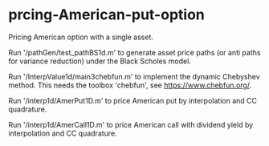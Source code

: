 # prcing-American-put-option
Pricing American option with a single asset.

Run '/pathGen/test_pathBS1d.m' to 
generate asset price paths (or anti paths for variance reduction) under the Black Scholes model.

Run '/InterpValue1d/main3chebfun.m' to implement the dynamic Chebyshev method. This needs the toolbox 'chebfun', see https://www.chebfun.org/.

Run '/interp1d/AmerPut1D.m' to price American put by interpolation and CC quadrature.

Run '/interp1d/AmerCall1D.m' to price American call with dividend yield by interpolation and CC quadrature.

